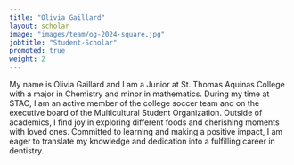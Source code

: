```yaml
---
title: "Olivia Gaillard"
layout: scholar
image: "images/team/og-2024-square.jpg"
jobtitle: "Student-Scholar"
promoted: true
weight: 2
---
```


My name is Olivia Gaillard and I am a Junior at St. Thomas Aquinas College with a major in Chemistry and minor in mathematics. During my time at STAC, I am an active member of the college soccer team and on the executive board of the Multicultural Student Organization. Outside of academics, I find joy in exploring different foods and cherishing moments with loved ones. Committed to learning and making a positive impact, I am eager to translate my knowledge and dedication into a fulfilling career in dentistry.

